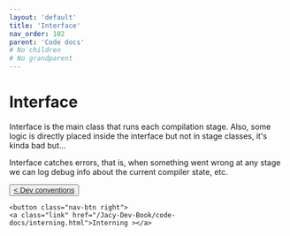 ```yaml
---
layout: 'default'
title: 'Interface'
nav_order: 102
parent: 'Code docs'
# No children
# No grandparent
---
```


# Interface

<span class="inline-code highlight-jc hljs">Interface</span> is the main class that runs each compilation stage. Also, some logic is directly placed inside the interface
but not in stage classes, it's kinda bad but...

<span class="inline-code highlight-jc hljs">Interface</span> catches errors, that is, when something went wrong at any stage we can log debug info about the current
compiler state, etc.
<div class="nav-btn-block">
    <button class="nav-btn left">
    <a class="link" href="/Jacy-Dev-Book/code-docs/dev-conventions.html">< Dev conventions</a>
</button>

    <button class="nav-btn right">
    <a class="link" href="/Jacy-Dev-Book/code-docs/interning.html">Interning ></a>
</button>

</div>
